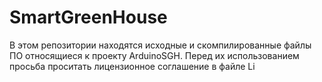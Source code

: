 # SmartGreenHouse
В этом репозитории находятся исходные и скомпилированные файлы ПО относящиеся к проекту ArduinoSGH.
Перед их использованием просьба проситать лицензионное соглашение в файле Li
